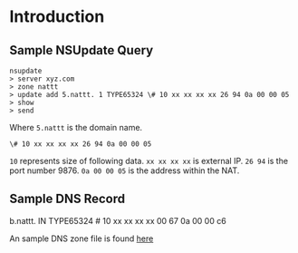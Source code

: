 # Introduction #

## Sample NSUpdate Query ##
```
nsupdate
> server xyz.com
> zone nattt
> update add 5.nattt. 1 TYPE65324 \# 10 xx xx xx xx 26 94 0a 00 00 05     
> show
> send
```

Where `5.nattt` is the domain name.

`\# 10 xx xx xx xx 26 94 0a 00 00 05     `

`10` represents size of following data. `xx xx xx xx` is external IP. `26 94` is the port number 9876. `0a 00 00 05` is the address within the NAT.

## Sample DNS Record ##

b.nattt. IN TYPE65324 \# 10 xx xx xx xx 00 67 0a 00 00 c6

An sample DNS zone file is found [here](http://code.google.com/p/nattt/wiki/SampleZoneFile)